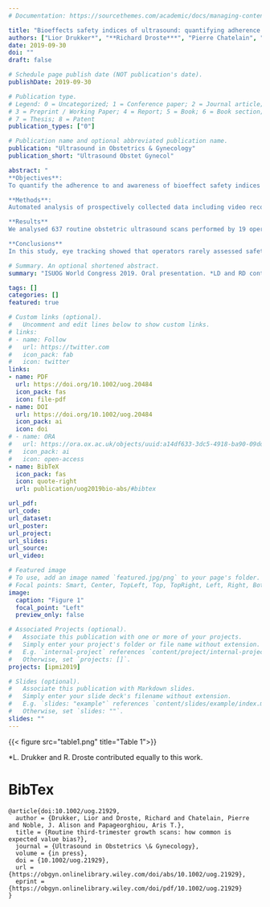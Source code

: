 ```yaml
---
# Documentation: https://sourcethemes.com/academic/docs/managing-content/

title: "Bioeffects safety indices of ultrasound: quantifying adherence to recommendations on routine obstetric scan (Paper forthcoming in the European Journal of Ultrasound)"
authors: ["Lior Drukker*", "**Richard Droste***", "Pierre Chatelain", "J Alison Noble", "Aris Papageorghiou"]
date: 2019-09-30
doi: ""
draft: false

# Schedule page publish date (NOT publication's date).
publishDate: 2019-09-30

# Publication type.
# Legend: 0 = Uncategorized; 1 = Conference paper; 2 = Journal article;
# 3 = Preprint / Working Paper; 4 = Report; 5 = Book; 6 = Book section;
# 7 = Thesis; 8 = Patent
publication_types: ["0"]

# Publication name and optional abbreviated publication name.
publication: "Ultrasound in Obstetrics & Gynecology"
publication_short: "Ultrasound Obstet Gynecol"

abstract: "
**Objectives**:
To quantify the adherence to and awareness of bioeffect safety indices recommendations.

**Methods**:
Automated analysis of prospectively collected data including video recordings of entire ultrasound scans coupled with operator eye tracking was performed. Optical character recognition extracted the Thermal Index in bone (TIb) value and time displayed on the ultrasound machine. We report the mean and maximum exposure times and adherence to professional organisation recommendations. Additionally, we evaluated how often operators look at the displayed TIb value by analysing their gaze patterns.

**Results**
We analysed 637 routine obstetric ultrasound scans performed by 19 operators, of which 178, 216, and 243 scans were in the first, second, and third‐trimester, respectively. Exposure times (figure 1) show that recommended exposure times were maintained in all scans ([table 1](#table1)). Eye tracking analysis suggested that bioeffect safety indices were checked by operators in only 27 (4.2%) scans.

**Conclusions**
In this study, eye tracking showed that operators rarely assessed safety indices during scanning; however, in routine ultrasound settings, the recommended bioeffect indices were adhered to."

# Summary. An optional shortened abstract.
summary: "ISUOG World Congress 2019. Oral presentation. *LD and RD contributed equally to this work."

tags: []
categories: []
featured: true

# Custom links (optional).
#   Uncomment and edit lines below to show custom links.
# links:
# - name: Follow
#   url: https://twitter.com
#   icon_pack: fab
#   icon: twitter
links:
- name: PDF
  url: https://doi.org/10.1002/uog.20484
  icon_pack: fas
  icon: file-pdf
- name: DOI
  url: https://doi.org/10.1002/uog.20484
  icon_pack: ai
  icon: doi
# - name: ORA
#   url: https://ora.ox.ac.uk/objects/uuid:a14df633-3dc5-4918-ba90-09dda3f51363
#   icon_pack: ai
#   icon: open-access
- name: BibTeX
  icon_pack: fas
  icon: quote-right
  url: publication/uog2019bio-abs/#bibtex

url_pdf:
url_code:
url_dataset:
url_poster:
url_project:
url_slides:
url_source:
url_video:

# Featured image
# To use, add an image named `featured.jpg/png` to your page's folder. 
# Focal points: Smart, Center, TopLeft, Top, TopRight, Left, Right, BottomLeft, Bottom, BottomRight.
image:
  caption: "Figure 1"
  focal_point: "Left"
  preview_only: false

# Associated Projects (optional).
#   Associate this publication with one or more of your projects.
#   Simply enter your project's folder or file name without extension.
#   E.g. `internal-project` references `content/project/internal-project/index.md`.
#   Otherwise, set `projects: []`.
projects: [ipmi2019]

# Slides (optional).
#   Associate this publication with Markdown slides.
#   Simply enter your slide deck's filename without extension.
#   E.g. `slides: "example"` references `content/slides/example/index.md`.
#   Otherwise, set `slides: ""`.
slides: ""
---
```


<a name="table1"></a>
{{< figure src="table1.png" title="Table 1">}}

*L. Drukker and R. Droste contributed equally to this work.

# BibTex

```
@article{doi:10.1002/uog.21929,
  author = {Drukker, Lior and Droste, Richard and Chatelain, Pierre and Noble, J. Alison and Papageorghiou, Aris T.},
  title = {Routine third-trimester growth scans: how common is expected value bias?},
  journal = {Ultrasound in Obstetrics \& Gynecology},
  volume = {in press},
  doi = {10.1002/uog.21929},
  url = {https://obgyn.onlinelibrary.wiley.com/doi/abs/10.1002/uog.21929},
  eprint = {https://obgyn.onlinelibrary.wiley.com/doi/pdf/10.1002/uog.21929}
}

```

